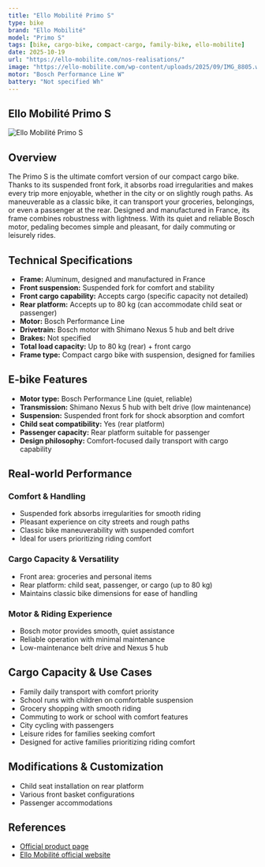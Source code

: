 ```yaml
---
title: "Ello Mobilité Primo S"
type: bike
brand: "Ello Mobilité"
model: "Primo S"
tags: [bike, cargo-bike, compact-cargo, family-bike, ello-mobilite]
date: 2025-10-19
url: "https://ello-mobilite.com/nos-realisations/"
image: "https://ello-mobilite.com/wp-content/uploads/2025/09/IMG_8805.webp"
motor: "Bosch Performance Line W"
battery: "Not specified Wh"
---
```


## Ello Mobilité Primo S

![Ello Mobilité Primo S](https://ello-mobilite.com/wp-content/uploads/2025/09/IMG_8805.webp)

## Overview

The Primo S is the ultimate comfort version of our compact cargo bike. Thanks to its suspended front fork, it absorbs road irregularities and makes every trip more enjoyable, whether in the city or on slightly rough paths. As maneuverable as a classic bike, it can transport your groceries, belongings, or even a passenger at the rear. Designed and manufactured in France, its frame combines robustness with lightness. With its quiet and reliable Bosch motor, pedaling becomes simple and pleasant, for daily commuting or leisurely rides.

## Technical Specifications

- **Frame:** Aluminum, designed and manufactured in France
- **Front suspension:** Suspended fork for comfort and stability
- **Front cargo capability:** Accepts cargo (specific capacity not detailed)
- **Rear platform:** Accepts up to 80 kg (can accommodate child seat or passenger)
- **Motor:** Bosch Performance Line
- **Drivetrain:** Bosch motor with Shimano Nexus 5 hub and belt drive
- **Brakes:** Not specified
- **Total load capacity:** Up to 80 kg (rear) + front cargo
- **Frame type:** Compact cargo bike with suspension, designed for families

## E-bike Features

- **Motor type:** Bosch Performance Line (quiet, reliable)
- **Transmission:** Shimano Nexus 5 hub with belt drive (low maintenance)
- **Suspension:** Suspended front fork for shock absorption and comfort
- **Child seat compatibility:** Yes (rear platform)
- **Passenger capacity:** Rear platform suitable for passenger
- **Design philosophy:** Comfort-focused daily transport with cargo capability

## Real-world Performance

### Comfort & Handling

- Suspended fork absorbs irregularities for smooth riding
- Pleasant experience on city streets and rough paths
- Classic bike maneuverability with suspended comfort
- Ideal for users prioritizing riding comfort

### Cargo Capacity & Versatility

- Front area: groceries and personal items
- Rear platform: child seat, passenger, or cargo (up to 80 kg)
- Maintains classic bike dimensions for ease of handling

### Motor & Riding Experience

- Bosch motor provides smooth, quiet assistance
- Reliable operation with minimal maintenance
- Low-maintenance belt drive and Nexus 5 hub

## Cargo Capacity & Use Cases

- Family daily transport with comfort priority
- School runs with children on comfortable suspension
- Grocery shopping with smooth riding
- Commuting to work or school with comfort features
- City cycling with passengers
- Leisure rides for families seeking comfort
- Designed for active families prioritizing riding comfort

## Modifications & Customization

- Child seat installation on rear platform
- Various front basket configurations
- Passenger accommodations

## References

- [Official product page](https://ello-mobilite.com/nos-realisations/)
- [Ello Mobilité official website](https://ello-mobilite.com)
